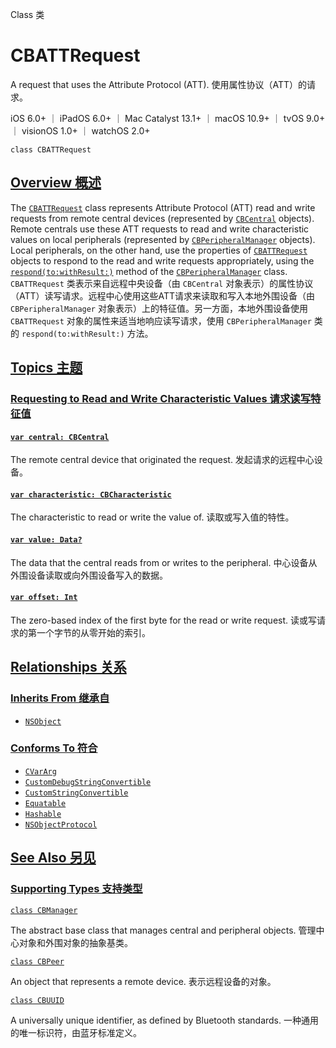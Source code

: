 Class 类

# CBATTRequest 

A request that uses the Attribute Protocol (ATT).
使用属性协议（ATT）的请求。

iOS 6.0+ ｜ iPadOS 6.0+ ｜ Mac Catalyst 13.1+ ｜ macOS 10.9+ ｜ tvOS 9.0+ ｜ visionOS 1.0+ ｜ watchOS 2.0+ 

```
class CBATTRequest
```



## [Overview 概述](https://developer.apple.com/documentation/corebluetooth/cbattrequest#overview)

The [`CBATTRequest`](https://developer.apple.com/documentation/corebluetooth/cbattrequest) class represents Attribute Protocol (ATT) read and write requests from remote central devices (represented by [`CBCentral`](https://developer.apple.com/documentation/corebluetooth/cbcentral) objects). Remote centrals use these ATT requests to read and write characteristic values on local peripherals (represented by [`CBPeripheralManager`](https://developer.apple.com/documentation/corebluetooth/cbperipheralmanager) objects). Local peripherals, on the other hand, use the properties of [`CBATTRequest`](https://developer.apple.com/documentation/corebluetooth/cbattrequest) objects to respond to the read and write requests appropriately, using the [`respond(to:withResult:)`](https://developer.apple.com/documentation/corebluetooth/cbperipheralmanager/respond(to:withresult:)) method of the [`CBPeripheralManager`](https://developer.apple.com/documentation/corebluetooth/cbperipheralmanager) class.
`CBATTRequest` 类表示来自远程中央设备（由 `CBCentral` 对象表示）的属性协议（ATT）读写请求。远程中心使用这些ATT请求来读取和写入本地外围设备（由 `CBPeripheralManager` 对象表示）上的特征值。另一方面，本地外围设备使用 `CBATTRequest` 对象的属性来适当地响应读写请求，使用 `CBPeripheralManager` 类的 `respond(to:withResult:)` 方法。



## [Topics 主题](https://developer.apple.com/documentation/corebluetooth/cbattrequest#topics)

### [Requesting to Read and Write Characteristic Values 请求读写特征值](https://developer.apple.com/documentation/corebluetooth/cbattrequest#Requesting-to-Read-and-Write-Characteristic-Values)

#### [`var central: CBCentral`](https://developer.apple.com/documentation/corebluetooth/cbattrequest/central)

The remote central device that originated the request.
发起请求的远程中心设备。



#### [`var characteristic: CBCharacteristic`](https://developer.apple.com/documentation/corebluetooth/cbattrequest/characteristic)

The characteristic to read or write the value of.
读取或写入值的特性。



#### [`var value: Data?`](https://developer.apple.com/documentation/corebluetooth/cbattrequest/value)

The data that the central reads from or writes to the peripheral.
中心设备从外围设备读取或向外围设备写入的数据。



#### [`var offset: Int`](https://developer.apple.com/documentation/corebluetooth/cbattrequest/offset)

The zero-based index of the first byte for the read or write request.
读或写请求的第一个字节的从零开始的索引。



## [Relationships 关系](https://developer.apple.com/documentation/corebluetooth/cbattrequest#relationships)

### [Inherits From 继承自](https://developer.apple.com/documentation/corebluetooth/cbattrequest#inherits-from)

- [`NSObject`](https://developer.apple.com/documentation/objectivec/nsobject)



### [Conforms To 符合](https://developer.apple.com/documentation/corebluetooth/cbattrequest#conforms-to)

- [`CVarArg`](https://developer.apple.com/documentation/Swift/CVarArg)
- [`CustomDebugStringConvertible`](https://developer.apple.com/documentation/Swift/CustomDebugStringConvertible)
- [`CustomStringConvertible`](https://developer.apple.com/documentation/Swift/CustomStringConvertible)
- [`Equatable`](https://developer.apple.com/documentation/Swift/Equatable)
- [`Hashable`](https://developer.apple.com/documentation/Swift/Hashable)
- [`NSObjectProtocol`](https://developer.apple.com/documentation/objectivec/nsobjectprotocol)



## [See Also 另见](https://developer.apple.com/documentation/corebluetooth/cbattrequest#see-also)

### [Supporting Types 支持类型](https://developer.apple.com/documentation/corebluetooth/cbattrequest#Supporting-Types)

[`class CBManager`](https://developer.apple.com/documentation/corebluetooth/cbmanager)

The abstract base class that manages central and peripheral objects.
管理中心对象和外围对象的抽象基类。

[`class CBPeer`](https://developer.apple.com/documentation/corebluetooth/cbpeer)

An object that represents a remote device.
表示远程设备的对象。

[`class CBUUID`](https://developer.apple.com/documentation/corebluetooth/cbuuid)

A universally unique identifier, as defined by Bluetooth standards.
一种通用的唯一标识符，由蓝牙标准定义。
